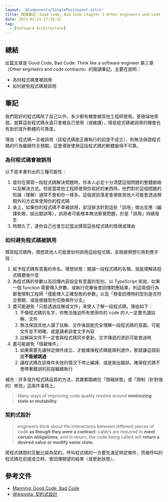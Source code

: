 ```yaml
---
layout: '@Components/SinglePostLayout.astro'
title: 閱讀筆記：Good Code, Bad Code Chapter 3 Other engineers and code contracts
date: 2023-03-11 17:19:51
tag:
  - [Software Architecture]
---
```


## 總結

此篇文章是 Good Code, Bad Code: Think like a software engineer 第三章（Other engineers and code contracts）的閱讀筆記。主要在說明：

- 為何程式碼會被誤用
- 如何避免程式碼被誤用

## 筆記

我們寫好的程式碼除了自己以外，多少都有機會被其他工程師使用。更極端地來說，就算這些程式碼永遠只會被自己使用（或維護），降低程式碼被誤用的機會也有助於提升軟體的可靠度。

理由：程式碼一旦被誤用（該程式碼能正確執行的前提不成立），則無法保證程式碼的行為繼續符合預期，這會導致使用這段程式碼的軟體變得不可靠。

### 為何程式碼會被誤用

以下是本書列出的三種可能性：

1. 當你在撰寫一段程式碼解決問題時，你本人必定十分清楚這個問題的整體脈絡以及解決方式。但是當其他工程師使用你寫好的東西時，他們對於這個問題的知識（理解）通常不會和你一樣多。這個資訊落差會導致其他人可能會透過預期外的方式來使用你的程式碼
2. 承上，如果你的程式碼不幸被誤用，卻沒辦法針對這些「誤用」做出反應（編譯失敗、拋出錯誤等），誤用者可能根本無法察覺問題，於是「誤用」持續發生
3. 時間久了，連你自己也會忘記當出撰寫這些程式碼的情境或理由

### 如何避免程式碼被誤用

撰寫程式碼時，預想其他人可能會如何誤用這段程式碼，並根據預想引用對應手段：

1. 賦予程式碼有意義的命名，理想狀態：閱讀一段程式碼的名稱，就能理解該程式碼要做什麼
2. 為程式碼的參數以及回傳內容設定有意義的型別。以 TypeScript 來說，如果一個 function 需要傳入參數、或執行完畢後會回傳對應結果，則這兩個行為都會限制工程師「僅能傳入正確型態的參數」以及「檢查回傳物的型別是否符合預期、或是根據型別切換條件分支」
3. 盡可能避免「只能透過註解或文件」來使人了解一段程式碼，理由如下：
   1. 不像程式碼的名字，你無法強迫所有使用你的 code 的人一定要先讀註解、文件
   2. 無法保證其他人讀了註解、文件後就能完全理解一段程式碼的意圖，可能文件並不明確、或是讀者誤會文字內容
   3. 註解與文件不一定會與程式碼同步更新，文字傳遞的資訊可能會過時
4. 盡可能避免「隱藏條件」：
   1. 如果需要先讓特定條件成立、才能確保程式碼能順利運作，那就讓這個前提**不能被跳過**
   2. 讓程式碼在該條件失效的情況下停止編譯、或是拋出錯誤，確保程式碼不會帶著錯誤的前提繼續執行

補充：許多提升程式碼品質的方法，其實都圍繞在「限縮狀態」或「限制（針對值的）修改」這兩件事情上。

> Many ways of improving code quality revolve around **minimizing state or mutability**.

### 契約式設計

> engineers think about the interactions between different pieces of code **as though they were a contract**: callers are required to **meet certain obligations**, and in return, the code being called will **return a desired value or modify some state**.

將程式碼間的互動比喻為契約，呼叫程式碼的一方要先滿足特定條件，而被呼叫的程式碼在前提成立時，會回傳期望的結果（或更新狀態）。

## 參考文件

- [Manning: Good Code, Bad Code](https://www.manning.com/books/good-code-bad-code)
- [Wikipedia: 契約式設計](https://zh.wikipedia.org/zh-tw/%E5%A5%91%E7%BA%A6%E5%BC%8F%E8%AE%BE%E8%AE%A1)
